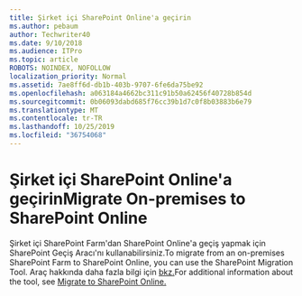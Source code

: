 ```yaml
---
title: Şirket içi SharePoint Online'a geçirin
ms.author: pebaum
author: Techwriter40
ms.date: 9/10/2018
ms.audience: ITPro
ms.topic: article
ROBOTS: NOINDEX, NOFOLLOW
localization_priority: Normal
ms.assetid: 7ae8ff6d-db1b-403b-9707-6fe6da75be92
ms.openlocfilehash: a063184a4662bc311c91b50a62456f40728b854d
ms.sourcegitcommit: 0b06093dabd685f76cc39b1d7c0f8b03883b6e79
ms.translationtype: MT
ms.contentlocale: tr-TR
ms.lasthandoff: 10/25/2019
ms.locfileid: "36754068"
---
```

# <a name="migrate-on-premises-to-sharepoint-online"></a><span data-ttu-id="bbf52-102">Şirket içi SharePoint Online'a geçirin</span><span class="sxs-lookup"><span data-stu-id="bbf52-102">Migrate On-premises to SharePoint Online</span></span>

<span data-ttu-id="bbf52-103">Şirket içi SharePoint Farm'dan SharePoint Online'a geçiş yapmak için SharePoint Geçiş Aracı'nı kullanabilirsiniz.</span><span class="sxs-lookup"><span data-stu-id="bbf52-103">To migrate from an on-premises SharePoint Farm to SharePoint Online, you can use the SharePoint Migration Tool.</span></span> <span data-ttu-id="bbf52-104">Araç hakkında daha fazla bilgi için [bkz.](https://go.microsoft.com/fwlink/?linkid=2019574)</span><span class="sxs-lookup"><span data-stu-id="bbf52-104">For additional information about the tool, see [Migrate to SharePoint Online.](https://go.microsoft.com/fwlink/?linkid=2019574)</span></span>
  

